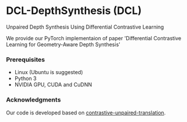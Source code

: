 # DCL-DepthSynthesis (DCL)
Unpaired Depth Synthesis Using Differential Contrastive Learning 

We provide our PyTorch implementaion of paper 'Differential Contrastive Learning for Geometry-Aware Depth Synthesis'

### Prerequisites
- Linux (Ubuntu is suggested)
- Python 3
- NVIDIA GPU, CUDA and CuDNN

### Acknowledgments
Our code is developed based on [contrastive-unpaired-translation](https://github.com/taesungp/contrastive-unpaired-translation).